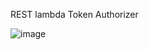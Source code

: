 REST lambda Token Authorizer

![image](https://user-images.githubusercontent.com/59485946/189231613-f16d3a28-e591-4d0b-a587-8fc3f2d23d87.png)
